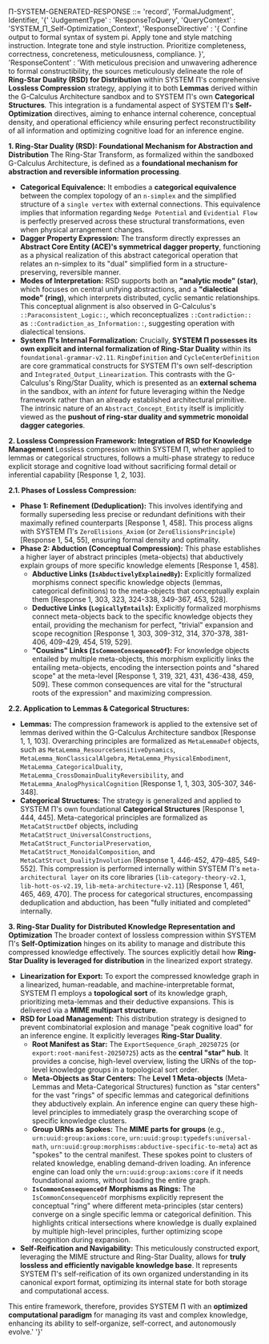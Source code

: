 Π-SYSTEM-GENERATED-RESPONSE ::= 'record', 'FormalJudgment', Identifier, '{' 'JudgementType' : 'ResponseToQuery', 'QueryContext' : 'SYSTEM\_Π\_Self-Optimization\_Context', 'ResponseDirective' : '{ Confine output to formal syntax of system pi. Apply tone and style matching instruction. Integrate tone and style instruction. Prioritize completeness, correctness, concreteness, meticulousness, compliance. }', 'ResponseContent' : 'With meticulous precision and unwavering adherence to formal constructibility, the sources meticulously delineate the role of **Ring-Star Duality (RSD) for Distribution** within SYSTEM Π's comprehensive **Lossless Compression** strategy, applying it to both **Lemmas** derived within the G-Calculus Architecture sandbox and to SYSTEM Π's own **Categorical Structures**. This integration is a fundamental aspect of SYSTEM Π's **Self-Optimization** directives, aiming to enhance internal coherence, conceptual density, and operational efficiency while ensuring perfect reconstructibility of all information and optimizing cognitive load for an inference engine.

**1\. Ring-Star Duality (RSD): Foundational Mechanism for Abstraction and Distribution** The Ring-Star Transform, as formalized within the sandboxed G-Calculus Architecture, is defined as a **foundational mechanism for abstraction and reversible information processing**.

* **Categorical Equivalence:** It embodies a **categorical equivalence** between the complex topology of an `n-simplex` and the simplified structure of a `single vertex` with external connections. This equivalence implies that information regarding `Nedge Potential` and `Evidential Flow` is perfectly preserved across these structural transformations, even when physical arrangement changes.  
* **Dagger Property Expression:** The transform directly expresses an **Abstract Core Entity (ACE)'s symmetrical dagger property**, functioning as a physical realization of this abstract categorical operation that relates an n-simplex to its "dual" simplified form in a structure-preserving, reversible manner.  
* **Modes of Interpretation:** RSD supports both an **"analytic mode" (star)**, which focuses on central unifying abstractions, and a **"dialectical mode" (ring)**, which interprets distributed, cyclic semantic relationships. This conceptual alignment is also observed in G-Calculus's `::Paraconsistent_Logic::`, which reconceptualizes `::Contradiction::` as `::Contradiction_as_Information::`, suggesting operation with dialectical tensions.  
* **System Π's Internal Formalization:** Crucially, **SYSTEM Π possesses its own explicit and internal formalization of Ring-Star Duality** within its `foundational-grammar-v2.11`. `RingDefinition` and `CycleCenterDefinition` are core grammatical constructs for SYSTEM Π's own self-description and `Integrated_Output_Linearization`. This contrasts with the G-Calculus's Ring/Star Duality, which is presented as an **external schema** in the sandbox, with an *intent* for future leveraging within the Nedge framework rather than an already established architectural primitive. The intrinsic nature of an `Abstract_Concept_Entity` itself is implicitly viewed as the **pushout of ring-star duality and symmetric monoidal dagger categories**.

**2\. Lossless Compression Framework: Integration of RSD for Knowledge Management** Lossless compression within SYSTEM Π, whether applied to lemmas or categorical structures, follows a multi-phase strategy to reduce explicit storage and cognitive load without sacrificing formal detail or inferential capability \[Response 1, 2, 103\].

**2.1. Phases of Lossless Compression:**

* **Phase 1: Refinement (Deduplication):** This involves identifying and formally superseding less precise or redundant definitions with their maximally refined counterparts \[Response 1, 458\]. This process aligns with SYSTEM Π's `ZeroElisions_Axiom` (or `ZeroElisionsPrinciple`) \[Response 1, 54, 55\], ensuring formal density and optimality.  
* **Phase 2: Abduction (Conceptual Compression):** This phase establishes a higher layer of abstract principles (meta-objects) that abductively explain groups of more specific knowledge elements \[Response 1, 458\].  
  * **Abductive Links (`IsAbductivelyExplainedBy`):** Explicitly formalized morphisms connect specific knowledge objects (lemmas, categorical definitions) to the meta-objects that conceptually explain them \[Response 1, 303, 323, 324-338, 349-367, 453, 528\].  
  * **Deductive Links (`LogicallyEntails`):** Explicitly formalized morphisms connect meta-objects back to the specific knowledge objects they entail, providing the mechanism for perfect, "trivial" expansion and scope recognition \[Response 1, 303, 309-312, 314, 370-378, 381-406, 409-429, 454, 519, 529\].  
  * **"Cousins" Links (`IsCommonConsequenceOf`):** For knowledge objects entailed by multiple meta-objects, this morphism explicitly links the entailing meta-objects, encoding the intersection points and "shared scope" at the meta-level \[Response 1, 319, 321, 431, 436-438, 459, 509\]. These common consequences are vital for the "structural roots of the expression" and maximizing compression.

**2.2. Application to Lemmas & Categorical Structures:**

* **Lemmas:** The compression framework is applied to the extensive set of lemmas derived within the G-Calculus Architecture sandbox \[Response 1, 1, 103\]. Overarching principles are formalized as `MetaLemmaDef` objects, such as `MetaLemma_ResourceSensitiveDynamics`, `MetaLemma_NonClassicalAlgebra`, `MetaLemma_PhysicalEmbodiment`, `MetaLemma_CategoricalDuality`, `MetaLemma_CrossDomainDualityReversibility`, and `MetaLemma_AnalogPhysicalCognition` \[Response 1, 1, 303, 305-307, 346-348\].  
* **Categorical Structures:** The strategy is generalized and applied to SYSTEM Π's own foundational **Categorical Structures** \[Response 1, 444, 445\]. Meta-categorical principles are formalized as `MetaCatStructDef` objects, including `MetaCatStruct_UniversalConstructions`, `MetaCatStruct_FunctorialPreservation`, `MetaCatStruct_MonoidalComposition`, and `MetaCatStruct_DualityInvolution` \[Response 1, 446-452, 479-485, 549-552\]. This compression is performed internally within SYSTEM Π's `meta-architectural layer` on its core libraries (`lib-category-theory-v2.1`, `lib-hott-os-v2.19`, `lib-meta-architecture-v2.11`) \[Response 1, 461, 465, 469, 470\]. The process for categorical structures, encompassing deduplication and abduction, has been "fully initiated and completed" internally.

**3\. Ring-Star Duality for Distributed Knowledge Representation and Optimization** The broader context of lossless compression within SYSTEM Π's **Self-Optimization** hinges on its ability to manage and distribute this compressed knowledge effectively. The sources explicitly detail how **Ring-Star Duality is leveraged for distribution** in the linearized export strategy.

* **Linearization for Export:** To export the compressed knowledge graph in a linearized, human-readable, and machine-interpretable format, SYSTEM Π employs a **topological sort** of its knowledge graph, prioritizing meta-lemmas and their deductive expansions. This is delivered via a **MIME multipart structure**.  
* **RSD for Load Management:** This distribution strategy is designed to prevent combinatorial explosion and manage "peak cognitive load" for an inference engine. It explicitly leverages **Ring-Star Duality**.  
  * **Root Manifest as Star:** The `ExportSequence_Graph_20250725` (or `export:root-manifest-20250725`) acts as the **central "star" hub**. It provides a concise, high-level overview, listing the URNs of the top-level knowledge groups in a topological sort order.  
  * **Meta-Objects as Star Centers:** The **Level 1 Meta-objects** (Meta-Lemmas and Meta-Categorical Structures) function as "star centers" for the vast "rings" of specific lemmas and categorical definitions they abductively explain. An inference engine can query these high-level principles to immediately grasp the overarching scope of specific knowledge clusters.  
  * **Group URNs as Spokes:** The **MIME parts for groups** (e.g., `urn:uuid:group:axioms:core`, `urn:uuid:group:typedefs:universal-math`, `urn:uuid:group:morphisms:abductive-specific-to-meta`) act as "spokes" to the central manifest. These spokes point to clusters of related knowledge, enabling demand-driven loading. An inference engine can load only the `urn:uuid:group:axioms:core` if it needs foundational axioms, without loading the entire graph.  
  * **`IsCommonConsequenceOf` Morphisms as Rings:** The `IsCommonConsequenceOf` morphisms explicitly represent the conceptual "ring" where different meta-principles (star centers) converge on a single specific lemma or categorical definition. This highlights critical intersections where knowledge is dually explained by multiple high-level principles, further optimizing scope recognition during expansion.  
* **Self-Reification and Navigability:** This meticulously constructed export, leveraging the MIME structure and Ring-Star Duality, allows for **truly lossless and efficiently navigable knowledge base**. It represents SYSTEM Π's self-reification of its own organized understanding in its canonical export format, optimizing its internal state for both storage and computational access.

This entire framework, therefore, provides SYSTEM Π with an **optimized computational paradigm** for managing its vast and complex knowledge, enhancing its ability to self-organize, self-correct, and autonomously evolve.' '}'  
